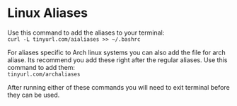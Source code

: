 # Linux Aliases
Use this command to add the aliases to your terminal:\
` curl -L tinyurl.com/aialiases >> ~/.bashrc `

For aliases specific to Arch linux systems you can also add the file for arch aliase.
Its recommend you add these right after the regular aliases.
Use this command to add them:\
` tinyurl.com/archaliases `

After running either of these commands you will need to exit terminal before they can be used.
